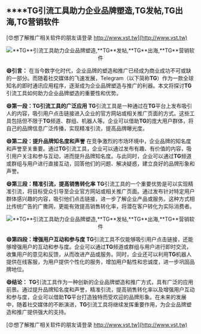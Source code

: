 ## ****TG**引流工具助力企业品牌塑造,**TG**发帖,**TG**出海,**TG**营销软件**

[😍想了解推广相关软件的朋友请登录 http://www.vst.tw](http://www.vst.tw)

 <center><img src="https://vst.tw/MP4/tuiguang/png/5.png" alt="**TG**引流工具助力企业品牌塑造,**TG**发帖,**TG**出海,**TG**营销软件"></center>

**😄引言：**
在当今数字化时代，企业品牌的塑造和推广已经成为商业成功不可或缺的一部分。而随着社交媒体的飞速发展，Telegram（以下简称**TG**）作为一款全球知名的即时通讯应用程序，逐渐成为企业品牌塑造与推广的利器。本文将探讨**TG**引流工具如何助力企业品牌塑造的重要性和优势。

**😄第一段：**TG**引流工具的广泛应用**
**TG**引流工具是一种通过在**TG**平台上发布吸引人的内容，吸引用户点击链接进入企业的官方网站或相关推广页面的方式。这些工具包括但不限于**TG**频道、群组、机器人等。企业可以借助**TG**的庞大用户群体，将自己的品牌信息广泛传播，实现精准引流，提高品牌曝光度。

**😄第二段：提升品牌知名度和声誉**
在竞争激烈的市场环境中，企业品牌的知名度和声誉至关重要。通过**TG**引流工具，企业可以通过发布有趣、有价值的内容，吸引用户关注和参与互动，进而提升品牌知名度。与此同时，企业可以通过**TG**频道或群组与用户进行直接互动，回答他们的问题、解决疑惑，建立良好的品牌形象和声誉。

**😄第三段：精准引流，提高销售转化率**
**TG**引流工具的一个重要优势是可以实现精准引流，将目标受众引导至企业官方网站或相关推广页面。通过发布针对特定用户群体感兴趣的内容，吸引他们点击链接，进一步了解企业产品或服务。这种方式相比传统广告的广撒网，更能有效提高销售转化率，将潜在客户转化为实际消费者。

 <center><img src="https://vst.tw/MP4/tuiguang/png/0.png" alt="**TG**引流工具助力企业品牌塑造,**TG**发帖,**TG**出海,**TG**营销软件"></center>

**😄第四段：增强用户互动和参与度**
**TG**引流工具不仅能够吸引用户点击链接，还能够增强用户的互动和参与度。企业可以通过**TG**频道或群组与用户进行即时交流，收集用户的意见和反馈，从而改进产品或服务。同时，企业还可以利用**TG**机器人提供在线客服，为用户提供个性化的服务，增加用户黏性和忠诚度，进一步巩固品牌地位。

**😄结论：**
**TG**引流工具作为一种创新的企业品牌塑造和推广方式，具有广泛的应用前景。通过提升品牌知名度和声誉，精准引流，提高销售转化率以及增强用户互动和参与度，企业可以借助**TG**平台打造独特而受欢迎的品牌形象。在未来的发展中，随着社交媒体的不断演进，**TG**引流工具将继续发挥重要作用，为企业品牌塑造和推广提供强大的支持。

[😍想了解推广相关软件的朋友请登录 http://www.vst.tw](http://www.vst.tw)



